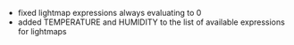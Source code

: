 - fixed lightmap expressions always evaluating to 0
- added TEMPERATURE and HUMIDITY to the list of available expressions for lightmaps